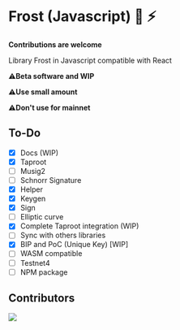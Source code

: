 # Frost (Javascript) 🔑 ⚡

**Contributions are welcome**

Library Frost in Javascript compatible with React

⚠️**Beta software and WIP**

⚠️**Use small amount**

⚠️**Don't use for mainnet**

## To-Do

- [x] Docs (WIP)
- [x] Taproot 
- [ ] Musig2
- [ ] Schnorr Signature
- [x] Helper
- [x] Keygen
- [x] Sign
- [ ] Elliptic curve
- [x] Complete Taproot integration (WIP)
- [ ] Sync with others libraries
- [x] BIP and PoC (Unique Key) [WIP]
- [ ] WASM compatible
- [ ] Testnet4
- [ ] NPM package

## Contributors

<a align="center" href="https://github.com/FrostDevKit/javascript-frost/graphs/contributors">
  <img src="https://contrib.rocks/image?repo=FrostDevKit/javascript-frost" />
</a>
